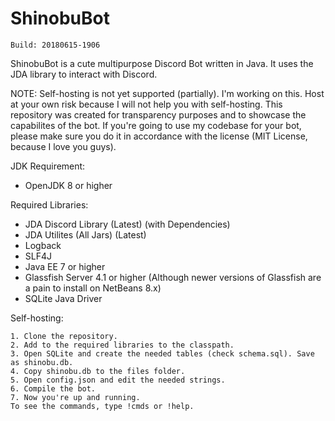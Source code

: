 # ShinobuBot
```
Build: 20180615-1906
```

ShinobuBot is a cute multipurpose Discord Bot written in Java. It uses the JDA library to interact with Discord.

NOTE: Self-hosting is not yet supported (partially). I'm working on this. Host at your own risk because I will not help you with self-hosting. This repository was created for transparency purposes and to showcase the capabilites of the bot. If you're going to use my codebase for your bot, please make sure you do it in accordance with the license (MIT License, because I love you guys).

JDK Requirement:
- OpenJDK 8 or higher

Required Libraries:
- JDA Discord Library (Latest) (with Dependencies)
- JDA Utilites (All Jars) (Latest)
- Logback
- SLF4J
- Java EE 7 or higher
- Glassfish Server 4.1 or higher (Although newer versions of Glassfish are a pain to install on NetBeans 8.x)
- SQLite Java Driver

Self-hosting:
```
1. Clone the repository.
2. Add to the required libraries to the classpath.
3. Open SQLite and create the needed tables (check schema.sql). Save as shinobu.db.
4. Copy shinobu.db to the files folder.
5. Open config.json and edit the needed strings.
6. Compile the bot.
7. Now you're up and running.
To see the commands, type !cmds or !help.
```

